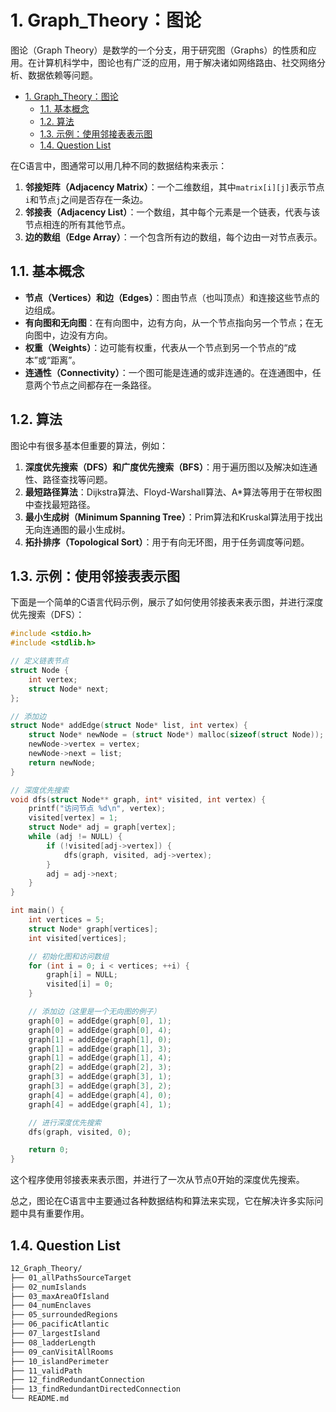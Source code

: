 # 1. Graph_Theory：图论

图论（Graph Theory）是数学的一个分支，用于研究图（Graphs）的性质和应用。在计算机科学中，图论也有广泛的应用，用于解决诸如网络路由、社交网络分析、数据依赖等问题。

- [1. Graph\_Theory：图论](#1-graph_theory图论)
  - [1.1. 基本概念](#11-基本概念)
  - [1.2. 算法](#12-算法)
  - [1.3. 示例：使用邻接表表示图](#13-示例使用邻接表表示图)
  - [1.4. Question List](#14-question-list)

在C语言中，图通常可以用几种不同的数据结构来表示：

1. **邻接矩阵（Adjacency Matrix）**：一个二维数组，其中`matrix[i][j]`表示节点`i`和节点`j`之间是否存在一条边。
2. **邻接表（Adjacency List）**：一个数组，其中每个元素是一个链表，代表与该节点相连的所有其他节点。
3. **边的数组（Edge Array）**：一个包含所有边的数组，每个边由一对节点表示。

## 1.1. 基本概念

- **节点（Vertices）和边（Edges）**：图由节点（也叫顶点）和连接这些节点的边组成。
- **有向图和无向图**：在有向图中，边有方向，从一个节点指向另一个节点；在无向图中，边没有方向。
- **权重（Weights）**：边可能有权重，代表从一个节点到另一个节点的“成本”或“距离”。
- **连通性（Connectivity）**：一个图可能是连通的或非连通的。在连通图中，任意两个节点之间都存在一条路径。

## 1.2. 算法

图论中有很多基本但重要的算法，例如：

1. **深度优先搜索（DFS）和广度优先搜索（BFS）**：用于遍历图以及解决如连通性、路径查找等问题。
2. **最短路径算法**：Dijkstra算法、Floyd-Warshall算法、A*算法等用于在带权图中查找最短路径。
3. **最小生成树（Minimum Spanning Tree）**：Prim算法和Kruskal算法用于找出无向连通图的最小生成树。
4. **拓扑排序（Topological Sort）**：用于有向无环图，用于任务调度等问题。

## 1.3. 示例：使用邻接表表示图

下面是一个简单的C语言代码示例，展示了如何使用邻接表来表示图，并进行深度优先搜索（DFS）：

```c
#include <stdio.h>
#include <stdlib.h>

// 定义链表节点
struct Node {
    int vertex;
    struct Node* next;
};

// 添加边
struct Node* addEdge(struct Node* list, int vertex) {
    struct Node* newNode = (struct Node*) malloc(sizeof(struct Node));
    newNode->vertex = vertex;
    newNode->next = list;
    return newNode;
}

// 深度优先搜索
void dfs(struct Node** graph, int* visited, int vertex) {
    printf("访问节点 %d\n", vertex);
    visited[vertex] = 1;
    struct Node* adj = graph[vertex];
    while (adj != NULL) {
        if (!visited[adj->vertex]) {
            dfs(graph, visited, adj->vertex);
        }
        adj = adj->next;
    }
}

int main() {
    int vertices = 5;
    struct Node* graph[vertices];
    int visited[vertices];

    // 初始化图和访问数组
    for (int i = 0; i < vertices; ++i) {
        graph[i] = NULL;
        visited[i] = 0;
    }

    // 添加边（这里是一个无向图的例子）
    graph[0] = addEdge(graph[0], 1);
    graph[0] = addEdge(graph[0], 4);
    graph[1] = addEdge(graph[1], 0);
    graph[1] = addEdge(graph[1], 3);
    graph[1] = addEdge(graph[1], 4);
    graph[2] = addEdge(graph[2], 3);
    graph[3] = addEdge(graph[3], 1);
    graph[3] = addEdge(graph[3], 2);
    graph[4] = addEdge(graph[4], 0);
    graph[4] = addEdge(graph[4], 1);

    // 进行深度优先搜索
    dfs(graph, visited, 0);

    return 0;
}
```

这个程序使用邻接表来表示图，并进行了一次从节点0开始的深度优先搜索。

总之，图论在C语言中主要通过各种数据结构和算法来实现，它在解决许多实际问题中具有重要作用。

## 1.4. Question List

```txt
12_Graph_Theory/
├── 01_allPathsSourceTarget
├── 02_numIslands
├── 03_maxAreaOfIsland
├── 04_numEnclaves
├── 05_surroundedRegions
├── 06_pacificAtlantic
├── 07_largestIsland
├── 08_ladderLength
├── 09_canVisitAllRooms
├── 10_islandPerimeter
├── 11_validPath
├── 12_findRedundantConnection
├── 13_findRedundantDirectedConnection
└── README.md
```
